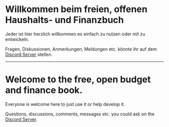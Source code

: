 # Willkommen beim freien, offenen Haushalts- und Finanzbuch

Jeder ist hier herzlich willkommen es einfach zu nutzen oder mit zu entwickeln.

Fragen, Diskussionen, Anmerkungen, Meldungen etc. könnte ihr auf dem [Discord Server](https://discord.gg/5BUFEJBBdW) stellen.

---

# Welcome to the free, open budget and finance book.

Everyone is welcome here to just use it or help develop it.

Questions, discussions, comments, messages etc. you could ask on the [Discord Server](https://discord.gg/5BUFEJBBdW).
